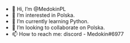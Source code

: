 - 👋 Hi, I’m @MedokinPL
- 👀 I’m interested in Polska.
- 🌱 I’m currently learning Python.
- 💞️ I’m looking to collaborate on Polska.
- 📫 How to reach me:
discord - Medokin#6977

<!---
MedokinPL/MedokinPL is a ✨ special ✨ repository because its `README.md` (this file) appears on your GitHub profile.
You can click the Preview link to take a look at your changes.
--->
